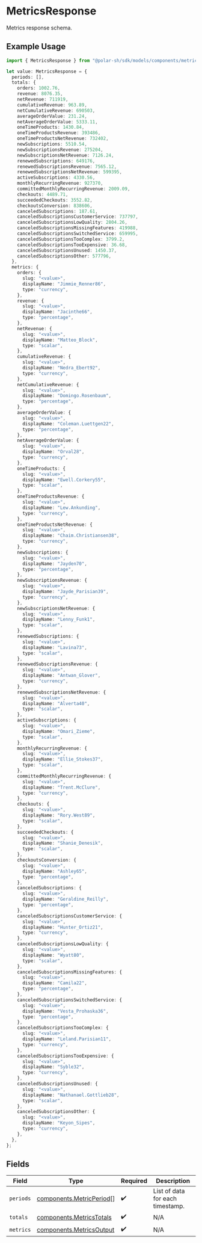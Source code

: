 # MetricsResponse

Metrics response schema.

## Example Usage

```typescript
import { MetricsResponse } from "@polar-sh/sdk/models/components/metricsresponse.js";

let value: MetricsResponse = {
  periods: [],
  totals: {
    orders: 1002.76,
    revenue: 8076.35,
    netRevenue: 711919,
    cumulativeRevenue: 963.89,
    netCumulativeRevenue: 690503,
    averageOrderValue: 231.24,
    netAverageOrderValue: 5333.11,
    oneTimeProducts: 1430.84,
    oneTimeProductsRevenue: 393486,
    oneTimeProductsNetRevenue: 732402,
    newSubscriptions: 5510.54,
    newSubscriptionsRevenue: 275204,
    newSubscriptionsNetRevenue: 7126.24,
    renewedSubscriptions: 649176,
    renewedSubscriptionsRevenue: 7565.12,
    renewedSubscriptionsNetRevenue: 599395,
    activeSubscriptions: 4330.56,
    monthlyRecurringRevenue: 927370,
    committedMonthlyRecurringRevenue: 2009.09,
    checkouts: 4489.71,
    succeededCheckouts: 3552.82,
    checkoutsConversion: 838606,
    canceledSubscriptions: 187.61,
    canceledSubscriptionsCustomerService: 737797,
    canceledSubscriptionsLowQuality: 2804.26,
    canceledSubscriptionsMissingFeatures: 419988,
    canceledSubscriptionsSwitchedService: 659995,
    canceledSubscriptionsTooComplex: 3799.2,
    canceledSubscriptionsTooExpensive: 36.68,
    canceledSubscriptionsUnused: 1450.37,
    canceledSubscriptionsOther: 577796,
  },
  metrics: {
    orders: {
      slug: "<value>",
      displayName: "Jimmie_Renner86",
      type: "currency",
    },
    revenue: {
      slug: "<value>",
      displayName: "Jacinthe66",
      type: "percentage",
    },
    netRevenue: {
      slug: "<value>",
      displayName: "Matteo_Block",
      type: "scalar",
    },
    cumulativeRevenue: {
      slug: "<value>",
      displayName: "Nedra_Ebert92",
      type: "currency",
    },
    netCumulativeRevenue: {
      slug: "<value>",
      displayName: "Domingo.Rosenbaum",
      type: "percentage",
    },
    averageOrderValue: {
      slug: "<value>",
      displayName: "Coleman.Luettgen22",
      type: "percentage",
    },
    netAverageOrderValue: {
      slug: "<value>",
      displayName: "Orval28",
      type: "currency",
    },
    oneTimeProducts: {
      slug: "<value>",
      displayName: "Ewell.Corkery55",
      type: "scalar",
    },
    oneTimeProductsRevenue: {
      slug: "<value>",
      displayName: "Lew.Ankunding",
      type: "currency",
    },
    oneTimeProductsNetRevenue: {
      slug: "<value>",
      displayName: "Chaim.Christiansen38",
      type: "currency",
    },
    newSubscriptions: {
      slug: "<value>",
      displayName: "Jayden70",
      type: "percentage",
    },
    newSubscriptionsRevenue: {
      slug: "<value>",
      displayName: "Jayde_Parisian39",
      type: "currency",
    },
    newSubscriptionsNetRevenue: {
      slug: "<value>",
      displayName: "Lenny_Funk1",
      type: "scalar",
    },
    renewedSubscriptions: {
      slug: "<value>",
      displayName: "Lavina73",
      type: "scalar",
    },
    renewedSubscriptionsRevenue: {
      slug: "<value>",
      displayName: "Antwan_Glover",
      type: "currency",
    },
    renewedSubscriptionsNetRevenue: {
      slug: "<value>",
      displayName: "Alverta40",
      type: "scalar",
    },
    activeSubscriptions: {
      slug: "<value>",
      displayName: "Omari_Zieme",
      type: "scalar",
    },
    monthlyRecurringRevenue: {
      slug: "<value>",
      displayName: "Ellie_Stokes37",
      type: "scalar",
    },
    committedMonthlyRecurringRevenue: {
      slug: "<value>",
      displayName: "Trent.McClure",
      type: "currency",
    },
    checkouts: {
      slug: "<value>",
      displayName: "Rory.West89",
      type: "scalar",
    },
    succeededCheckouts: {
      slug: "<value>",
      displayName: "Shanie_Denesik",
      type: "scalar",
    },
    checkoutsConversion: {
      slug: "<value>",
      displayName: "Ashley65",
      type: "percentage",
    },
    canceledSubscriptions: {
      slug: "<value>",
      displayName: "Geraldine_Reilly",
      type: "percentage",
    },
    canceledSubscriptionsCustomerService: {
      slug: "<value>",
      displayName: "Hunter_Ortiz21",
      type: "currency",
    },
    canceledSubscriptionsLowQuality: {
      slug: "<value>",
      displayName: "Wyatt80",
      type: "scalar",
    },
    canceledSubscriptionsMissingFeatures: {
      slug: "<value>",
      displayName: "Camila22",
      type: "percentage",
    },
    canceledSubscriptionsSwitchedService: {
      slug: "<value>",
      displayName: "Vesta_Prohaska36",
      type: "percentage",
    },
    canceledSubscriptionsTooComplex: {
      slug: "<value>",
      displayName: "Leland.Parisian11",
      type: "currency",
    },
    canceledSubscriptionsTooExpensive: {
      slug: "<value>",
      displayName: "Syble32",
      type: "currency",
    },
    canceledSubscriptionsUnused: {
      slug: "<value>",
      displayName: "Nathanael.Gottlieb28",
      type: "scalar",
    },
    canceledSubscriptionsOther: {
      slug: "<value>",
      displayName: "Keyon_Sipes",
      type: "currency",
    },
  },
};
```

## Fields

| Field                                                                | Type                                                                 | Required                                                             | Description                                                          |
| -------------------------------------------------------------------- | -------------------------------------------------------------------- | -------------------------------------------------------------------- | -------------------------------------------------------------------- |
| `periods`                                                            | [components.MetricPeriod](../../models/components/metricperiod.md)[] | :heavy_check_mark:                                                   | List of data for each timestamp.                                     |
| `totals`                                                             | [components.MetricsTotals](../../models/components/metricstotals.md) | :heavy_check_mark:                                                   | N/A                                                                  |
| `metrics`                                                            | [components.MetricsOutput](../../models/components/metricsoutput.md) | :heavy_check_mark:                                                   | N/A                                                                  |